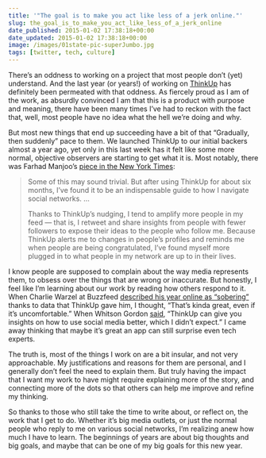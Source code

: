 ```yaml
---
title: '"The goal is to make you act like less of a jerk online."'
slug: the_goal_is_to_make_you_act_like_less_of_a_jerk_online
date_published: 2015-01-02 17:38:18+00:00
date_updated: 2015-01-02 17:38:18+00:00
image: /images/01state-pic-superJumbo.jpg
tags: [twitter, tech, culture]
---
```

There’s an oddness to working on a project that most people don’t (yet) understand. And the last year (or years!) of working on [ThinkUp](https://thinkup.com/) has definitely been permeated with that oddness. As fiercely proud as I am of the work, as absurdly convinced I am that this is a product with purpose and meaning, there have been many times I’ve had to reckon with the fact that, well, most people have no idea what the hell we’re doing and why.

But most new things that end up succeeding have a bit of that “Gradually, then suddenly” pace to them. We launched ThinkUp to our initial backers almost a year ago, yet only in this last week has it felt like some more normal, objective observers are starting to get what it is. Most notably, there was Farhad Manjoo’s [piece in the New York Times](http://www.nytimes.com/2015/01/01/technology/personaltech/thinkup-helps-the-social-network-user-see-the-online-self.html?_r=0):

> Some of this may sound trivial. But after using ThinkUp for about six months, I’ve found it to be an indispensable guide to how I navigate social networks. …
> 
> Thanks to ThinkUp’s nudging, I tend to amplify more people in my feed — that is, I retweet and share insights from people with fewer followers to expose their ideas to the people who follow me. Because ThinkUp alerts me to changes in people’s profiles and reminds me when people are being congratulated, I’ve found myself more plugged in to what people in my network are up to in their lives.

I know people are supposed to complain about the way media represents them, to obsess over the things that are wrong or inaccurate. But honestly, I feel like I’m learning about our work by reading how others respond to it. When Charlie Warzel at Buzzfeed [described his year online as “sobering”](http://www.buzzfeed.com/charliewarzel/never-tweet) thanks to data that ThinkUp gave him, I thought, “That’s kinda great, even if it’s uncomfortable.” When Whitson Gordon [said](http://lifehacker.com/see-your-years-best-of-on-facebook-and-twitter-with-t-1674624958), “ThinkUp can give you insights on how to use social media better, which I didn’t expect.” I came away thinking that maybe it’s great an app can still surprise even tech experts.

The truth is, most of the things I work on are a bit insular, and not very approachable. My justifications and reasons for them are personal, and I generally don’t feel the need to explain them. But truly having the impact that I want my work to have might require explaining more of the story, and connecting more of the dots so that others can help me improve and refine my thinking.

So thanks to those who still take the time to write about, or reflect on, the work that I get to do. Whether it’s big media outlets, or just the normal people who reply to me on various social networks, I’m realizing anew how much I have to learn. The beginnings of years are about big thoughts and big goals, and maybe that can be one of my big goals for this new year.
